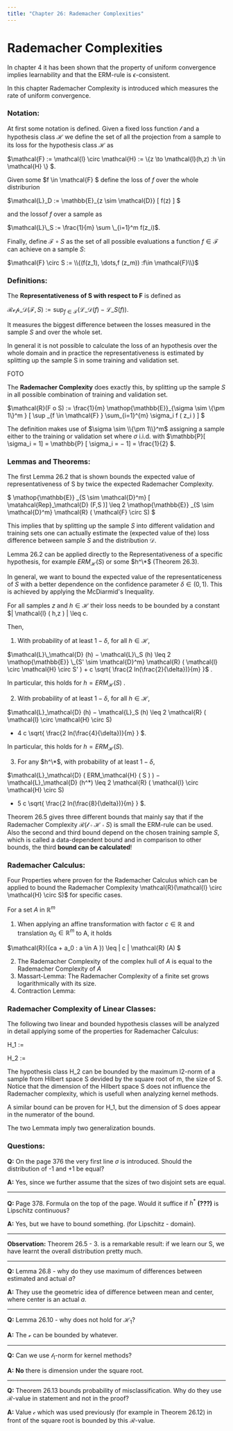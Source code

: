 ```yaml
---
title: "Chapter 26: Rademacher Complexities"
---
```


# Rademacher Complexities

In chapter 4 it has been shown that the property of uniform convergence implies learnability and that the ERM-rule is $\epsilon$-consistent.

In this chapter Rademacher Complexity is introduced which measures the rate of uniform convergence.

### Notation:

At first some notation is defined. Given a fixed loss function $\mathcal{l}$ and a hypothesis class $\mathcal{H}$ we define the set of all the projection from a sample to its loss for the hypothesis class $\mathcal{H}$ as

$\mathcal{F} := \mathcal{l} \circ \mathcal{H} := \\{z \to \mathcal{l}(h,z) :h \in \mathcal{H} \\} $.

Given some $f \in \mathcal{F} $ define the loss of $f$ over the whole distriburion 

$\mathcal{L}\_D := \mathbb{E}_{z \sim \mathcal{D}} \[ f(z) \] $

and the lossof $f$ over a sample as 

$\mathcal{L}\_S := \frac{1}{m} \sum \_{i=1}^m f(z_i)$.

Finally, define $\mathcal{F} \circ S$ as the set of all possible evaluations a function $f ∈ \mathcal{F}$ can achieve on a sample $S$:

$\mathcal{F} \circ S := \\{(f(z_1), \dots,f (z_m)) :f\in \mathcal{F}\\}$

### Definitions:

The **Representativeness of S with respect to F** is defined as

$\mathcal{Rep}\_{\mathcal{D}} (\mathcal{F},S) := \sup_{f\in\mathcal{F}} (\mathcal{L}\_\mathcal{D} (f) − \mathcal{L}\_S (f))$.

It measures the biggest difference between the losses measured in the sample $S$ and over the whole set.

In general it is not possible to calculate the loss of an hypothesis over the whole domain and in practice the representativeness is estimated by splitting up the sample S in some training and validation set.

FOTO

The **Rademacher Complexity** does exactly this, by splitting up the sample $S$ in all possible combination of training and validation set.

$\mathcal{R}(F o S) := \frac{1}{m}  \mathop{\mathbb{E}}\_{\sigma \sim \\{\pm 1\\}^m } \[ \sup \_{f \in \mathcal{F} } \sum_{i=1}^{m} \sigma_i f ( z_i ) \] $

The definition makes use of $\sigma \sim \\{\pm 1\\}^m$ assigning a sample either to the training or validation set where $\sigma$ i.i.d. with $\mathbb{P}\[ \sigma_i = 1\] = \mathbb{P} \[ \sigma_i = − 1\]  = \frac{1}{2} $.

### Lemmas and Theorems:

The first Lemma 26.2 that is shown bounds the expected value of representativeness of S by twice the expected Rademacher Complexity.

$ \mathop{\mathbb{E}} \_{S \sim \mathcal{D}^m} \[ \matahcal{Rep}\_\mathcal{D} (F,S )] 
\leq 
2 \mathop{\mathbb{E}} \_{S \sim \mathcal{D}^m}  \mathcal{R} ( \mathcal{F} \circ S) $

This implies that by splitting up the sample $S$ into different validation and training sets one can actually estimate the (expected value of the) loss difference between sample $S$ and the distribution $\mathcal{D}$. 

Lemma 26.2 can be applied directly to the Representativeness of a specific hypothesis, for example $ERM_\mathcal{H}(S)$ or some $h^\*$ (Theorem 26.3).

In general, we want to bound the expected value of the representaticeness of $S$ with a better dependence on the confidence parameter $\delta \in (0,1)$.
This is achieved by applying the McDiarmid's Inequality. 

For  all samples $z$ and $h \in \mathcal{H}$  their loss needs to be bounded by a constant $\| \mathcal{l} ( h,z ) \| \leq c.

Then, 
1.  With probability of at least $1 − \delta$, for all $h \in \mathcal{H}$, 

$\mathcal{L}\_\mathcal{D} (h) − \mathcal{L}\_S (h) \leq 2 \mathop{\mathbb{E}} \_{S' \sim \mathcal{D}^m} \mathcal{R} ( \mathcal{l} \circ \mathcal{H} \circ S' ) + c \sqrt{ \frac{2 ln(\frac{2}{\delta})}{m} }$ .


In particular, this holds for $h = ERM_\mathcal{H} ( S )$ .

2.  With probability of at least $1 − \delta$, for all $h \in \mathcal{H}$, 

$\mathcal{L}\_\mathcal{D} (h) − \mathcal{L}\_S (h) \leq 2 \mathcal{R} ( \mathcal{l} \circ \mathcal{H} \circ S)
 + 4 c \sqrt{ \frac{2 ln(\frac{4}{\delta})}{m} } $.
 
In particular, this holds for $h = ERM_\mathcal{H} ( S )$.

3.  For any $h^\*$, with probability of at least $1 − \delta$, 

$\mathcal{L}\_\mathcal{D} ( ERM_\mathcal{H} ( S ) ) − \mathcal{L}\_\mathcal{D} (h^\*) \leq 2
\mathcal{R} ( \mathcal{l} \circ \mathcal{H} \circ S)
 + 5 c \sqrt{ \frac{2 ln(\frac{8}{\delta})}{m} } $.

Theorem 26.5 gives three different bounds that mainly say that if the Rademacher Complexity $\mathcal{R}(\mathcal{l} \circ \mathcal{H} \circ S)$ is small the ERM-rule can be used.
Also the second and third bound depend on the chosen training sample $S$, which is called a data-dependent bound and in comparison to other bounds, the third **bound can be calculated**!

### Rademacher Calculus:

Four Properties where proven for the Rademacher Calculus which can be applied to bound the Rademacher Complexity \mathcal{R}(\mathcal{l} \circ \mathcal{H} \circ S)$ for specific cases.

For a set $A$ in $\mathbb{R}^m$
1. When applying an affine transformation with factor $c \in \mathbb{R}$ and translation $a_0 \in \mathbb{R}^m$ to A, it holds 

$\mathcal{R}({ca + a_0 : a \in A }) \leq \| c \| \mathcal{R} (A) $

2. The Rademacher Complexity of the complex hull of $A$ is equal to the Rademacher Complexity of $A$
3. Massart-Lemma: The Rademacher Complexity of a finite set grows logarithmically with its size.
4. Contraction Lemma:

### Rademacher Complexity of Linear Classes:

The following two linear and bounded hypothesis classes will be analyzed in detail applying some of the properties for Rademacher Calculus:

H_1 :=

H_2 :=

The hypothesis class H_2 can be bounded by the maximum l2-norm of a sample from Hilbert space S devided by the square root of m, the size of S. Notice that the dimension of the Hilbert space S does not influence the Rademacher complexity, which is usefull when analyzing kernel methods.

A similar bound can be proven for H_1, but the dimension of S does appear in the numerator of the bound.

The two Lemmata imply two generalization bounds.


### Questions:

**Q:** On the page 376 the very first line $\sigma$ is introduced. Should the distribution of 
-1 and +1 be equal?

**A:** Yes, since we further assume that the sizes of two disjoint sets are equal. 

___

**Q:** Page 378. Formula on the top of the page. Would it suffice if $h^*$ **(???)** is Lipschitz continuous?

**A:** Yes, but we have to bound something. (for Lipschitz - domain). 

___

**Observation:** Theorem 26.5 - 3. is a remarkable result: if we learn our S, 
we have learnt the overall distribution pretty much.


___

**Q:** Lemma 26.8 - why do they use maximum of differences between estimated and actual $a$?

**A:** They use the geometric idea of difference between mean and center, where center is an actual $a$.


___

**Q:** Lemma 26.10 - why does not hold for $\mathcal{H}_1$?

**A:** The $\mathcal{v}$ can be bounded by whatever.


___

**Q:** Can we use $\mathcal{l}_1$-norm for kernel methods?

**A:** **No** there is dimension under the square root. 


___

**Q:** Theorem 26.13 bounds probability of misclassification. 
Why do they use $\mathcal{R}$-value in statement and not in the proof?

**A:** Value $\mathcal{c}$ which was used previously (for example in Theorem 26.12) 
in front of the square root is bounded by this $\mathcal{R}$-value.
